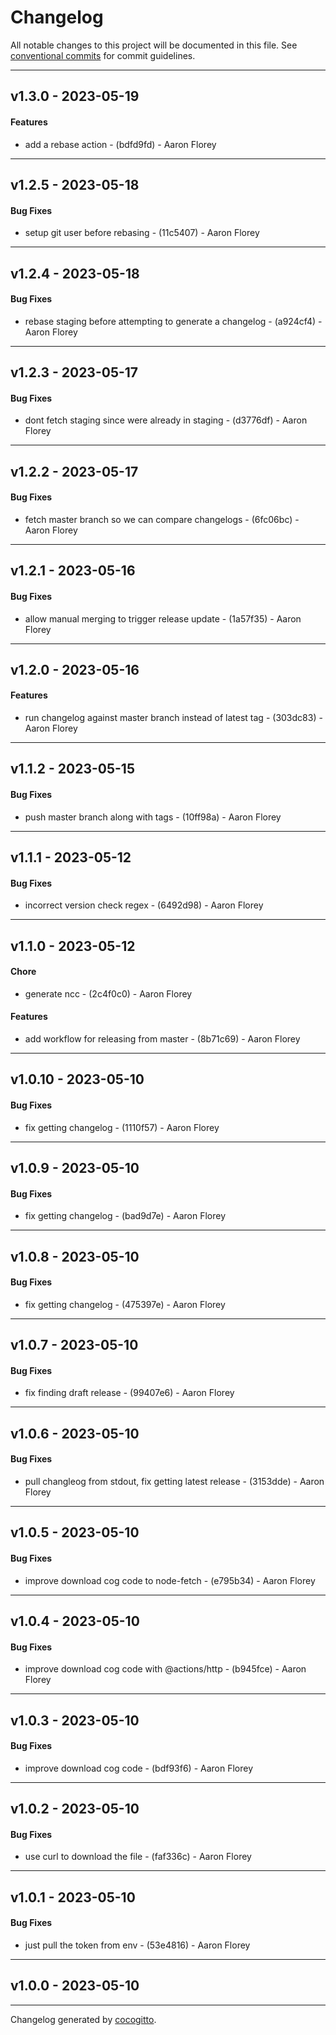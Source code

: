 # Changelog
All notable changes to this project will be documented in this file. See [conventional commits](https://www.conventionalcommits.org/) for commit guidelines.

- - -
## v1.3.0 - 2023-05-19
#### Features
- add a rebase action - (bdfd9fd) - Aaron Florey

- - -

## v1.2.5 - 2023-05-18
#### Bug Fixes
- setup git user before rebasing - (11c5407) - Aaron Florey

- - -

## v1.2.4 - 2023-05-18
#### Bug Fixes
- rebase staging before attempting to generate a changelog - (a924cf4) - Aaron Florey

- - -

## v1.2.3 - 2023-05-17
#### Bug Fixes
- dont fetch staging since were already in staging - (d3776df) - Aaron Florey

- - -

## v1.2.2 - 2023-05-17
#### Bug Fixes
- fetch master branch so we can compare changelogs - (6fc06bc) - Aaron Florey

- - -

## v1.2.1 - 2023-05-16
#### Bug Fixes
- allow manual merging to trigger release update - (1a57f35) - Aaron Florey

- - -

## v1.2.0 - 2023-05-16
#### Features
- run changelog against master branch instead of latest tag - (303dc83) - Aaron Florey

- - -

## v1.1.2 - 2023-05-15
#### Bug Fixes
- push master branch along with tags - (10ff98a) - Aaron Florey

- - -

## v1.1.1 - 2023-05-12
#### Bug Fixes
- incorrect version check regex - (6492d98) - Aaron Florey

- - -

## v1.1.0 - 2023-05-12
#### Chore
- generate ncc - (2c4f0c0) - Aaron Florey
#### Features
- add workflow for releasing from master - (8b71c69) - Aaron Florey

- - -

## v1.0.10 - 2023-05-10
#### Bug Fixes
- fix getting changelog - (1110f57) - Aaron Florey

- - -

## v1.0.9 - 2023-05-10
#### Bug Fixes
- fix getting changelog - (bad9d7e) - Aaron Florey

- - -

## v1.0.8 - 2023-05-10
#### Bug Fixes
- fix getting changelog - (475397e) - Aaron Florey

- - -

## v1.0.7 - 2023-05-10
#### Bug Fixes
- fix finding draft release - (99407e6) - Aaron Florey

- - -

## v1.0.6 - 2023-05-10
#### Bug Fixes
- pull changleog from stdout, fix getting latest release - (3153dde) - Aaron Florey

- - -

## v1.0.5 - 2023-05-10
#### Bug Fixes
- improve download cog code to node-fetch - (e795b34) - Aaron Florey

- - -

## v1.0.4 - 2023-05-10
#### Bug Fixes
- improve download cog code with @actions/http - (b945fce) - Aaron Florey

- - -

## v1.0.3 - 2023-05-10
#### Bug Fixes
- improve download cog code - (bdf93f6) - Aaron Florey

- - -

## v1.0.2 - 2023-05-10
#### Bug Fixes
- use curl to download the file - (faf336c) - Aaron Florey

- - -

## v1.0.1 - 2023-05-10
#### Bug Fixes
- just pull the token from env - (53e4816) - Aaron Florey

- - -

## v1.0.0 - 2023-05-10

- - -

Changelog generated by [cocogitto](https://github.com/cocogitto/cocogitto).